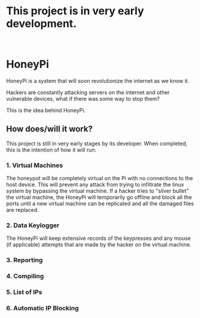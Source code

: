 <h1>This project is in very early development.</h1>

</br>
<h1>HoneyPi</h1>
<p>HoneyPi is a system that will soon revolutionize the internet as we know it. </p>
<p>Hackers are constantly attacking servers on the internet and other vulnerable devices, what if there was some way to stop them?</p>
<p>This is the idea behind HoneyPi. </p>

<h2>How does/will it work?</h2>
<p>This project is still in very early stages by its developer. When completed, this is the intention of how it will run:</p>
<h3>1. Virtual Machines</h3>
<p>The honeypot will be completely virtual on the Pi with no connections to the host device. This will prevent any attack from trying to infiltrate the linux system by bypassing the virtual machine. If a hacker tries to "silver bullet" the virtual machine, the HoneyPi will temporarily go offline and block all the ports until a new virtual machine can be replicated and all the damaged files are replaced.</p>
<h3>2. Data Keylogger</h3>
<p>The HoneyPi will keep extensive records of the keypresses and any mouse (if applicable) attempts that are made by the hacker on the virtual machine.</p>
<h3>3. Reporting</h3>
<h3>4. Compiling</h3>
<h3>5. List of IPs</h3>
<h3>6. Automatic IP Blocking</h3>
<p></p>
